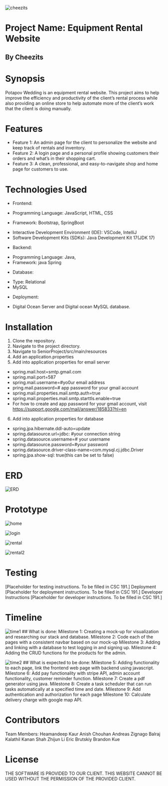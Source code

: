 ![cheezits](https://github.com/heamandeepkaur/SeniorProject/assets/114961336/055fb94f-e32e-4e8a-bcb1-d06dfa84b93c)
# Project Name: Equipment Rental Website
## By Cheezits


# Synopsis
Potapov Wedding is an equipment rental website. This project aims to help improve the efficiency and productivity of the client’s rental process while also providing an online store to help automate more of the client’s work that the client is doing manually.

# Features
* Feature 1: An admin page for the client to personalize the website and keep track of rentals and inventory.
* Feature 2: A login page and a personal profile showing customers their orders and what’s in their shopping cart.
* Feature 3: A clean, professional, and easy-to-navigate shop and home page for customers to use.

# Technologies Used
* Frontend:
 - Programming Language: JavaScript, HTML, CSS
* Framework: Bootstrap, SpringBoot
 - Interactive Development Environment (IDE): VSCode, IntelliJ
 - Software Development Kits (SDKs): Java Development Kit 17(JDK 17)
* Backend:
 - Programming Language: Java, 
 - Framework: java Spring
* Database:
 - Type: Relational
 - MySQL
* Deployment: 
 - Digital Ocean Server and Digital ocean MySQL database.

# Installation
1. Clone the repository.
2. Navigate to the project directory.
3. Navigate to SeniorProject/src/main/resources
4. Add an application.properties
5. Add into application properties for email server
 - spring.mail.host=smtp.gmail.com
 - spring.mail.port=587
 - spring.mail.username=#yo0ur email address
 - pring.mail.password=# app password for your gmail account
 - spring.mail.properties.mail.smtp.auth=true
 - spring.mail.properties.mail.smtp.starttls.enable=true
 - For how to create and app password for your gmail account, visit https://support.google.com/mail/answer/185833?hl=en
6. Add into application properties for database
 - spring.jpa.hibernate.ddl-auto=update
 - spring.datasource.url=jdbc: #your connection string
 - spring.datasource.username=# your username
 - spring.datasource.password=#your password
 - spring.datasource.driver-class-name=com.mysql.cj.jdbc.Driver
 - spring.jpa.show-sql: true(this can be set to false) 

# ERD
![ERD](https://github.com/heamandeepkaur/SeniorProject/assets/114961336/e40a376b-79ba-4caa-bf8d-1f68b42b19e2)


# Prototype
![home](https://github.com/heamandeepkaur/SeniorProject/assets/114961336/f6db66d4-432b-45a2-b8a9-71bf5c116996)

![login](https://github.com/heamandeepkaur/SeniorProject/assets/114961336/f2171b84-fbcd-48ed-96e9-27e283aab438)

![rental](https://github.com/heamandeepkaur/SeniorProject/assets/114961336/3804fb0a-4bbb-468a-b618-689210659dfc)

![rental2](https://github.com/heamandeepkaur/SeniorProject/assets/114961336/b02c8eee-6c50-4e70-809c-74d2bb4a510a)



# Testing
[Placeholder for testing instructions. To be filled in CSC 191.]
Deployment
[Placeholder for deployment instructions. To be filled in CSC 191.]
Developer Instructions
[Placeholder for developer instructions. To be filled in CSC 191.]


# Timeline
![time1](https://github.com/heamandeepkaur/SeniorProject/assets/114961336/579878d3-b7cc-42d7-9441-cc6dc4ba223b)
	## What is done:
Milestone 1: Creating a mock-up for visualization and researching our stack and database.
Milestone 2: Code each of the pages with a consistent navbar based on our mock-up
Milestone 3: Adding and linking with a database to test logging in and signing up.
Milestone 4: Adding the CRUD functions for the products for the admin.

![time2](https://github.com/heamandeepkaur/SeniorProject/assets/114961336/d7491127-1ed5-43da-a563-e9269e1fbd81)
	## What is expected to be done:
Milestone 5: Adding functionality to each page, link the frontend web page with backend using javascript.
Milestone 6: Add pay functionality with stripe API, admin account functionality, customer reminder function.
Milestone 7: Create a pdf generator using java.
Milestone 8: Create a task scheduler that can run tasks automatically at a specified time and date.
Milestone 9: Add authentication and authorization for each page
Milestone 10: Calculate delivery charge with google map API.

# Contributors
  Team Members:
Heamandeep Kaur
Anish Chouhan
Andreas Zignago
Balraj Kalathil
Kanan Shah
Zhijun Li
Eric Brutskiy
Brandon Kue

# License

THE SOFTWARE IS PROVIDED TO OUR CLIENT. THIS WEBSITE CANNOT BE USED WITHOUT THE PERMISSION OF THE PROVIDED CLIENT.
